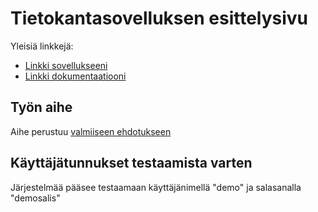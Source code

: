 # Tietokantasovelluksen esittelysivu

Yleisiä linkkejä:

* [Linkki sovellukseeni](http://lsami.users.cs.helsinki.fi/muistilista/)
* [Linkki dokumentaatiooni](https://github.com/TheSamsai/Tsoha-Bootstrap/blob/master/doc/dokumentaatio.pdf)

## Työn aihe

Aihe perustuu [valmiiseen ehdotukseen](http://advancedkittenry.github.io/suunnittelu_ja_tyoymparisto/aiheet/Muistilista.html) 

## Käyttäjätunnukset testaamista varten

Järjestelmää pääsee testaamaan käyttäjänimellä "demo" ja salasanalla "demosalis"
